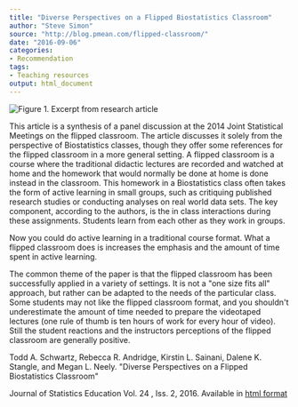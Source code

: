 ```yaml
---
title: "Diverse Perspectives on a Flipped Biostatistics Classroom"
author: "Steve Simon"
source: "http://blog.pmean.com/flipped-classroom/"
date: "2016-09-06"
categories:
- Recommendation
tags:
- Teaching resources
output: html_document
---
```


![Figure 1. Excerpt from research article](http://www.pmean.com/new-images/16/flipped-classroom01.png)

<div class="notes">

This article is a synthesis of a panel discussion at the 2014 Joint Statistical Meetings on the flipped classroom. The article discusses it solely from the perspective of Biostatistics classes, though they offer some references for the flipped classroom in a more general setting. A flipped classroom is a course where the traditional didactic lectures are recorded and watched at home and the homework that would normally be done at home is done instead in the classroom. This homework in a Biostatistics class often takes the form of active learning in small groups, such as critiquing published research studies or conducting analyses on real world data sets. The key component, according to the authors, is the in class interactions during these assignments. Students learn from each other as they work in groups.

Now you could do active learning in a traditional course format. What a flipped classroom does is increases the emphasis and the amount of time spent in active learning.

The common theme of the paper is that the flipped classroom has been successfully applied in a variety of settings. It is not a "one size fits all" approach, but rather can be adapted to the needs of the particular class. Some students may not like the flipped classroom format, and you shouldn't underestimate the amount of time needed to prepare the videotaped lectures (one rule of thumb is ten hours of work for every hour of video). Still the student reactions and the instructors perceptions of the flipped classroom are generally positive.

Todd A. Schwartz, Rebecca R. Andridge, Kirstin L. Sainani, Dalene K. Stangle, and Megan L. Neely. "Diverse Perspectives on a Flipped Biostatistics Classroom"

Journal of Statistics Education Vol. 24 , Iss. 2, 2016. Available in [html format][sch1]

[sch1]: http://www.tandfonline.com/doi/full/10.1080/10691898.2016.1192362

</div>
